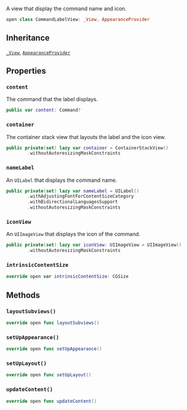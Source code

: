 
A view that display the command name and icon.

``` swift
open class CommandLabelView: _View, AppearanceProvider 
```

## Inheritance

[`_View`](../_View), [`AppearanceProvider`](../../Utils/AppearanceProvider)

## Properties

### `content`

The command that the label displays.

``` swift
public var content: Command? 
```

### `container`

The container stack view that layouts the label and the icon view.

``` swift
public private(set) lazy var container = ContainerStackView()
        .withoutAutoresizingMaskConstraints
```

### `nameLabel`

An `UILabel` that displays the command name.

``` swift
public private(set) lazy var nameLabel = UILabel()
        .withAdjustingFontForContentSizeCategory
        .withBidirectionalLanguagesSupport
        .withoutAutoresizingMaskConstraints
```

### `iconView`

An `UIImageView` that displays the icon of the command.

``` swift
public private(set) lazy var iconView: UIImageView = UIImageView()
        .withoutAutoresizingMaskConstraints
```

### `intrinsicContentSize`

``` swift
override open var intrinsicContentSize: CGSize 
```

## Methods

### `layoutSubviews()`

``` swift
override open func layoutSubviews() 
```

### `setUpAppearance()`

``` swift
override open func setUpAppearance() 
```

### `setUpLayout()`

``` swift
override open func setUpLayout() 
```

### `updateContent()`

``` swift
override open func updateContent() 
```
